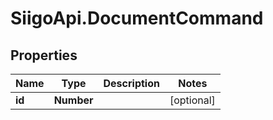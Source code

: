 # SiigoApi.DocumentCommand

## Properties

Name | Type | Description | Notes
------------ | ------------- | ------------- | -------------
**id** | **Number** |  | [optional] 


